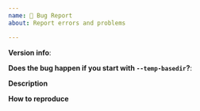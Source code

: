 ```yaml
---
name: 🐛 Bug Report
about: Report errors and problems

---
```


**Version info**:
<!-- Please copy the first block from :version, not just the qutebrowser version -->

**Does the bug happen if you start with `--temp-basedir`?**:

**Description**

**How to reproduce**
<!-- Link to the affected site, or steps to reproduce the issue (if possible/applicable). -->
